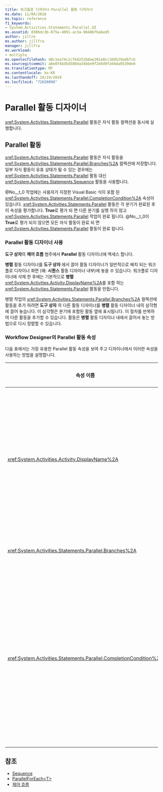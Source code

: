 ```yaml
---
title: 워크플로 디자이너-Parallel 활동 디자이너
ms.date: 11/04/2016
ms.topic: reference
f1_keywords:
- System.Activities.Statements.Parallel.UI
ms.assetid: 0306dc3b-075a-4091-ac3a-96486fbabed5
author: jillre
ms.author: jillfra
manager: jillfra
ms.workload:
- multiple
ms.openlocfilehash: d0c1ea74c1cf64252bdae201e8cc3dd529adb7cb
ms.sourcegitcommit: a8e8f4bd5d508da34bbe9f2d4d9fa94da0539de0
ms.translationtype: MT
ms.contentlocale: ko-KR
ms.lasthandoff: 10/19/2019
ms.locfileid: "72650098"
---
```

# <a name="parallel-activity-designer"></a>Parallel 활동 디자이너

<xref:System.Activities.Statements.Parallel> 활동은 자식 활동 컬렉션을 동시에 실행합니다.

## <a name="the-parallel-activity"></a>Parallel 활동

<xref:System.Activities.Statements.Parallel> 활동은 자식 활동을 <xref:System.Activities.Statements.Parallel.Branches%2A> 컬렉션에 저장합니다. 일부 자식 활동이 유휴 상태가 될 수 있는 경우에는 <xref:System.Activities.Statements.Parallel> 활동 대신 <xref:System.Activities.Statements.Sequence> 활동을 사용합니다.

@No__t_0 작업에는 사용자가 지정한 Visual Basic 식이 포함 된 <xref:System.Activities.Statements.Parallel.CompletionCondition%2A> 속성이 있습니다. <xref:System.Activities.Statements.Parallel> 활동은 각 분기가 완료된 후 이 속성을 평가합니다. **True**로 평가 되 면 다른 분기를 실행 하지 않고 <xref:System.Activities.Statements.Parallel> 작업이 완료 됩니다. @No__t_0이 **True**로 평가 되지 않으면 모든 자식 활동이 완료 되 면 <xref:System.Activities.Statements.Parallel> 활동이 완료 됩니다.

### <a name="using-the-parallel-activity-designer"></a>Parallel 활동 디자이너 사용

**도구 상자**의 **제어 흐름** 범주에서 **Parallel** 활동 디자이너에 액세스 합니다.

**병렬** 활동 디자이너를 **도구 상자** 에서 끌어 활동 디자이너가 일반적으로 배치 되는 워크플로 디자이너 화면 (예: **시퀀스** 활동 디자이너 내부)에 놓을 수 있습니다. 워크플로 디자이너에 삭제 한 후에는 기본적으로 **병렬** <xref:System.Activities.Activity.DisplayName%2A>를 포함 하는 <xref:System.Activities.Statements.Parallel> 활동을 만듭니다.

병렬 작업의 <xref:System.Activities.Statements.Parallel.Branches%2A> 컬렉션에 활동을 추가 하려면 **도구 상자** 의 다른 활동 디자이너를 **병렬** 활동 디자이너 내의 삼각형에 끌어 놓습니다. 이 삼각형은 분기에 포함된 활동 옆에 표시됩니다. 이 절차를 반복하여 다른 활동을 추가할 수 있습니다. 활동은 **병렬** 활동 디자이너 내에서 끌어서 놓는 방법으로 다시 정렬할 수 있습니다.

### <a name="parallel-activity-properties-in-the-workflow-designer"></a>Workflow Designer의 Parallel 활동 속성

다음 표에서는 가장 유용한 Parallel 활동 속성을 보여 주고 디자이너에서 이러한 속성을 사용하는 방법을 설명합니다.

|속성 이름|필요한 공간|사용 현황|
|-|--------------|-|
|<xref:System.Activities.Activity.DisplayName%2A>|False|머리글에 활동 디자이너의 표시 이름을 지정합니다. 기본값은 **Parallel**입니다. 값은 선택적으로 **속성** 표에서 편집 하거나 activity designer 헤더에서 직접 편집할 수 있습니다.|
|<xref:System.Activities.Statements.Parallel.Branches%2A>|True|실행할 자식 활동의 컬렉션을 포함합니다.|
|<xref:System.Activities.Statements.Parallel.CompletionCondition%2A>|False|분기가 완료된 후 확인됩니다. **True**로 평가 되 면 예약 된 보류 중인 분기가 취소 됩니다. 이 속성이 설정 되지 않거나 **False**로 평가 되는 경우 모든 자식 활동이 완료 되 면 활동이 완료 됩니다. 기본값은 **null**합니다.|

## <a name="see-also"></a>참조

- [Sequence](../workflow-designer/sequence-activity-designer.md)
- [ParallelForEach\<T>](../workflow-designer/parallelforeach-t-activity-designer.md)
- [제어 흐름](../workflow-designer/control-flow-activity-designers.md)